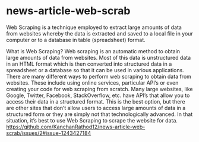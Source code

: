 # news-article-web-scrab

Web Scraping is a technique employed to extract large amounts of data from websites whereby the data is extracted and saved to a local file in your computer or to a database in table (spreadsheet) format.


What is Web Scraping?
Web scraping is an automatic method to obtain large amounts of data from websites. Most of this data is unstructured data in an HTML format which is then converted into structured data in a spreadsheet or a database so that it can be used in various applications. There are many different ways to perform web scraping to obtain data from websites. These include using online services, particular API’s or even creating your code for web scraping from scratch. Many large websites, like Google, Twitter, Facebook, StackOverflow, etc. have API’s that allow you to access their data in a structured format. This is the best option, but there are other sites that don’t allow users to access large amounts of data in a structured form or they are simply not that technologically advanced. In that situation, it’s best to use Web Scraping to scrape the website for data.
https://github.com/KanchanRathod12/news-article-web-scrab/issues/2#issue-1243427184

